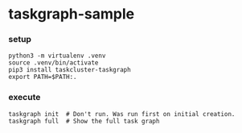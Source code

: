 # taskgraph-sample

### setup
```
python3 -m virtualenv .venv
source .venv/bin/activate
pip3 install taskcluster-taskgraph
export PATH=$PATH:.
```

### execute
```
taskgraph init  # Don't run. Was run first on initial creation.
taskgraph full  # Show the full task graph
```
